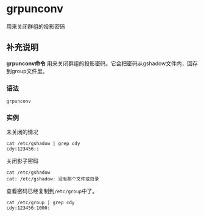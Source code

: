grpunconv
===

用来关闭群组的投影密码

## 补充说明

**grpunconv命令** 用来关闭群组的投影密码。它会把密码从gshadow文件内，回存到group文件里。

### 语法  

```shell
grpunconv
```

### 实例  

未关闭的情况

```shell
cat /etc/gshadow | grep cdy
cdy:123456::
```

关闭影子密码

```shell
cat /etc/gshadow
cat: /etc/gshadow: 没有那个文件或目录
```

查看密码已经复制到`/etc/group`中了。

```shell
cat /etc/group | grep cdy
cdy:123456:1000:
```


<!-- Linux命令行搜索引擎：https://jaywcjlove.github.io/linux-command/ -->